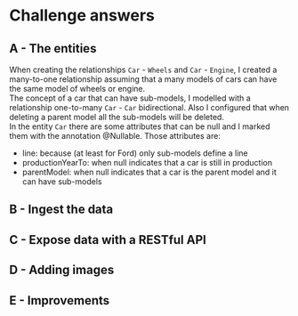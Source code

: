 # Challenge answers

## A - The entities
When creating the relationships `Car` - `Wheels` and `Car` - `Engine`,
I created a many-to-one relationship assuming that a many models of cars can have the same model of wheels or engine.<br>
The concept of a car that can have sub-models, I modelled with a relationship one-to-many `Car` - `Car` bidirectional.
Also I configured that when deleting a parent model all the sub-models will be deleted.<br>
In the entity `Car` there are some attributes that can be null and I marked them with the annotation @Nullable. Those attributes are:
- line: because (at least for Ford) only sub-models define a line
- productionYearTo: when null indicates that a car is still in production
- parentModel: when null indicates that a car is the parent model and it can have sub-models

## B - Ingest the data

## C - Expose data with a RESTful API

## D - Adding images

## E - Improvements